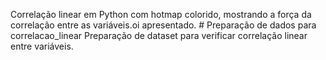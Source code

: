 Correlação linear em Python com hotmap colorido, mostrando a força da correlação entre as variáveis.oi apresentado. # Preparação de dados para correlacao_linear
Preparação de dataset para verificar correlação linear entre variáveis.
